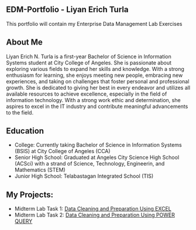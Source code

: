 ## EDM-Portfolio - Liyan Erich Turla
This portfolio will contain my Enterprise Data Management Lab Exercises
## About Me
Liyan Erich N. Turla is a first-year Bachelor of Science in Information Systems student at City College of Angeles. She is passionate about exploring various fields to expand her skills and knowledge. With a strong enthusiasm for learning, she enjoys meeting new people, embracing new experiences, and taking on challenges that foster personal and professional growth. She is dedicated to giving her best in every endeavor and utilizes all available resources to achieve excellence, especially in the field of information technology. With a strong work ethic and determination, she aspires to excel in the IT industry and contribute meaningful advancements to the field.
## Education
- College: Currently taking Bachelor of Science in Information Systems (BSIS) at City College of Angeles (CCA)
- Senior High School: Graduated at Angeles City Science High School (ACSci) with a strand of Science, Technology, Engineerin, and Mathematics (STEM)
- Junior High School: Telabastagan Integrated School (TIS)
## My Projects:
- Midterm Lab Task 1: [Data Cleaning and Preparation Using EXCEL]()
- Midterm Lab Task 2: [Data Cleaning and Preparation Using POWER QUERY]()
